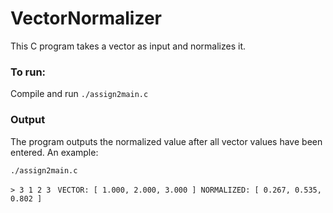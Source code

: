 # VectorNormalizer
This C program takes a vector as input and normalizes it.


### To run:

Compile and run ```./assign2main.c```


### Output

The program outputs the normalized value after all vector values have been entered. 
An example:

```./assign2main.c```

```> 3 1 2 3 ```
``` VECTOR: [ 1.000, 2.000, 3.000 ] NORMALIZED: [ 0.267, 0.535, 0.802 ] ```
